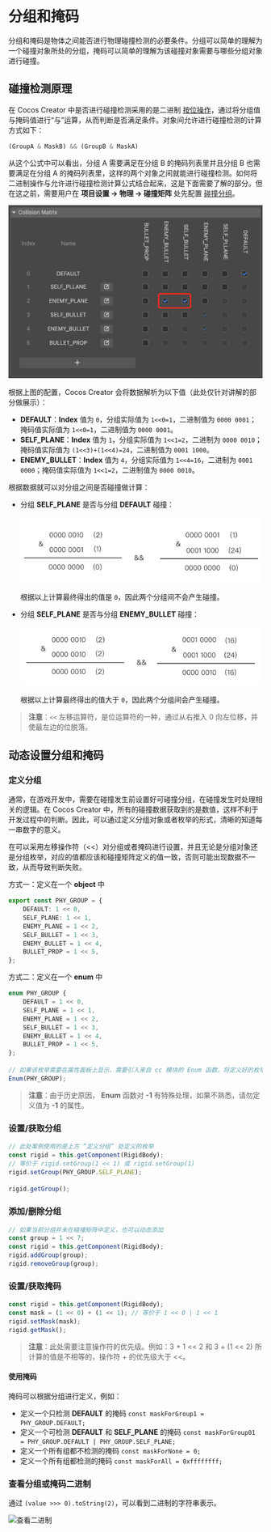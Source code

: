 # 分组和掩码

分组和掩码是物体之间能否进行物理碰撞检测的必要条件。分组可以简单的理解为一个碰撞对象所处的分组，掩码可以简单的理解为该碰撞对象需要与哪些分组对象进行碰撞。

## 碰撞检测原理

在 Cocos Creator 中是否进行碰撞检测采用的是二进制 [按位操作](https://www.w3school.com.cn/js/js_bitwise.asp)，通过将分组值与掩码值进行“与”运算，从而判断是否满足条件。对象间允许进行碰撞检测的计算方式如下：

```ts
(GroupA & MaskB) && (GroupB & MaskA)
```

从这个公式中可以看出，分组 A 需要满足在分组 B 的掩码列表里并且分组 B 也需要满足在分组 A 的掩码列表里，这样的两个对象之间就能进行碰撞检测。如何将二进制操作与允许进行碰撞检测计算公式结合起来，这是下面需要了解的部分。但在这之前，需要用户在 **项目设置  -> 物理 -> 碰撞矩阵** 处先配置 [碰撞分组](physics-configs.md#碰撞矩阵)。

![set-collider-config](img/set-collider-config.png)

根据上图的配置，Cocos Creator 会将数据解析为以下值（此处仅针对讲解的部分做展示）：

- **DEFAULT**：**Index** 值为 `0`，分组实际值为 `1<<0=1`，二进制值为 `0000 0001`；掩码值实际值为 `1<<0=1`，二进制值为 `0000 0001`。
- **SELF_PLANE**：**Index** 值为 `1`，分组实际值为 `1<<1=2`，二进制为 `0000 0010`；掩码值实际值为 `(1<<3)+(1<<4)=24`，二进制值为 `0001 1000`。
- **ENEMY_BULLET**：**Index** 值为 `4`，分组实际值为 `1<<4=16`，二进制为 `0001 0000`；掩码值实际值为 `1<<1=2`，二进制值为 `0000 0010`。

根据数据就可以对分组之间是否碰撞做计算：

- 分组 **SELF_PLANE** 是否与分组 **DEFAULT** 碰撞：

  ![cant-collider](img/cant-collider.png)

  根据以上计算最终得出的值是 `0`，因此两个分组间不会产生碰撞。

- 分组 **SELF_PLANE** 是否与分组 **ENEMY_BULLET** 碰撞：

  ![can-collider](img/can-collider.png)

  根据以上计算最终得出的值大于 `0`，因此两个分组间会产生碰撞。

> **注意**：`<<` 左移运算符，是位运算符的一种，通过从右推入 0 向左位移，并使最左边的位脱落。

## 动态设置分组和掩码

### 定义分组

通常，在游戏开发中，需要在碰撞发生前设置好可碰撞分组，在碰撞发生时处理相关的逻辑。在 Cocos Creator 中，所有的碰撞数据获取到的是数值，这样不利于开发过程中的判断。因此，可以通过定义分组对象或者枚举的形式，清晰的知道每一串数字的意义。

在可以采用左移操作符（<<）对分组或者掩码进行设置，并且无论是分组对象还是分组枚举，对应的值都应该和碰撞矩阵定义的值一致，否则可能出现数据不一致，从而导致判断失败。

方式一：定义在一个 **object** 中

```ts
export const PHY_GROUP = {
    DEFAULT: 1 << 0,
    SELF_PLANE: 1 << 1,
    ENEMY_PLANE = 1 << 2,
    SELF_BULLET = 1 << 3,
    ENEMY_BULLET = 1 << 4,
    BULLET_PROP = 1 << 5,
};
```

方式二：定义在一个 **enum** 中

```ts
enum PHY_GROUP {
    DEFAULT = 1 << 0,
    SELF_PLANE = 1 << 1,
    ENEMY_PLANE = 1 << 2,
    SELF_BULLET = 1 << 3,
    ENEMY_BULLET = 1 << 4,
    BULLET_PROP = 1 << 5,
};

// 如果该枚举需要在属性面板上显示，需要引入来自 cc 模块的 Enum 函数，将定义好的枚举注册到编辑器中
Enum(PHY_GROUP);
```

> **注意**：由于历史原因， **Enum** 函数对 **-1** 有特殊处理，如果不熟悉，请勿定义值为 **-1** 的属性。

### 设置/获取分组

```ts
// 此处案例使用的是上方 “定义分组” 处定义的枚举
const rigid = this.getComponent(RigidBody);
// 等价于 rigid.setGroup(1 << 1) 或 rigid.setGroup(1)
rigid.setGroup(PHY_GROUP.SELF_PLANE);

rigid.getGroup();
```

### 添加/删除分组

```ts
// 如果当前分组并未在碰撞矩阵中定义，也可以动态添加
const group = 1 << 7;
const rigid = this.getComponent(RigidBody);
rigid.addGroup(group);
rigid.removeGroup(group);
```

### 设置/获取掩码

```ts
const rigid = this.getComponent(RigidBody);
const mask = (1 << 0) + (1 << 1); // 等价于 1 << 0 | 1 << 1
rigid.setMask(mask);
rigid.getMask();
```

> **注意**：此处需要注意操作符的优先级。例如：3 + 1 << 2 和 3 + (1 << 2) 所计算的值是不相等的，操作符 + 的优先级大于 <<。

#### 使用掩码

掩码可以根据分组进行定义，例如：

- 定义一个只检测 **DEFAULT** 的掩码 `const maskForGroup1 = PHY_GROUP.DEFAULT;`
- 定义一个可检测 **DEFAULT** 和 **SELF_PLANE** 的掩码 `const maskForGroup01 = PHY_GROUP.DEFAULT | PHY_GROUP.SELF_PLANE;`
- 定义一个所有组都不检测的掩码 `const maskForNone = 0;`
- 定义一个所有组都检测的掩码 `const maskForAll = 0xffffffff;`

### 查看分组或掩码二进制

通过 `(value >>> 0).toString(2)`，可以看到二进制的字符串表示。

![查看二进制](img/mask-all.jpg)
